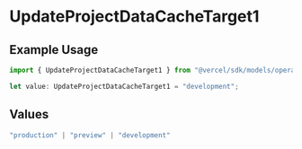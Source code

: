 # UpdateProjectDataCacheTarget1

## Example Usage

```typescript
import { UpdateProjectDataCacheTarget1 } from "@vercel/sdk/models/operations";

let value: UpdateProjectDataCacheTarget1 = "development";
```

## Values

```typescript
"production" | "preview" | "development"
```